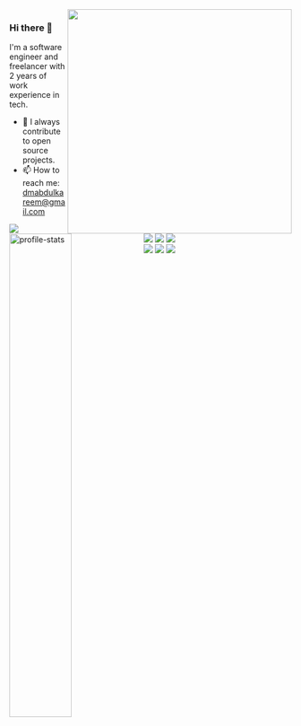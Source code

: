 <img align="right" width="400" src="https://www.canva.com/design/DAFX_idlb0Y/VFGDjQcnpo7kX2cjYJuEfg/view?utm_content=DAFX_idlb0Y&utm_campaign=designshare&utm_medium=link&utm_source=publishsharelink">


### Hi there 👋
 I'm a software engineer and freelancer with 2 years of work experience in tech. 
- 🔭 I always contribute to open source projects. 
- 📫 How to reach me: dmabdulkareem@gmail.com 

<img align="left" alt="profile-stats" src="https://github-readme-stats.vercel.app/api?username=AdamAbdulkareem&theme=dark&show_icons=true" width="47%" align="left"/>
<img src="https://github-readme-stats.vercel.app/api/top-langs/?username=AdamAbdulkareem&langs_count=8">
<!--<img src="https://github-readme-stats.vercel.app/api/top-langs/?username=AdamAbdulkareem&layout=compact" width="47%"/>-->
<div>
<img src="https://img.shields.io/badge/html5-%23E34F26.svg?style=for-the-badge&logo=html5&logoColor=white"/>
<img src="https://img.shields.io/badge/css3-%231572B6.svg?style=for-the-badge&logo=css3&logoColor=white"/>
<img src="https://img.shields.io/badge/javascript-%23323330.svg?style=for-the-badge&logo=javascript&logoColor=%23F7DF1E"/>
 </br>
<img src="https://img.shields.io/badge/c-%2300599C.svg?style=for-the-badge&logo=c&logoColor=white"/>
<img src="https://img.shields.io/badge/python-3670A0?style=for-the-badge&logo=python&logoColor=ffdd54"/>
<img src="https://img.shields.io/badge/git-%23F05033.svg?style=for-the-badge&logo=git&logoColor=white" />
</div>
